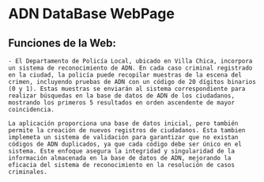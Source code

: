 # ADN DataBase WebPage

## Funciones de la Web:
    - El Departamento de Policía Local, ubicado en Villa Chica, incorpora un sistema de reconocimiento de ADN. En cada caso criminal registrado en la ciudad, la policía puede recopilar muestras de la escena del crimen, incluyendo pruebas de ADN con un código de 20 dígitos binarios (0 y 1). Estas muestras se enviarán al sistema correspondiente para realizar búsquedas en la base de datos de ADN de los ciudadanos, mostrando los primeros 5 resultados en orden ascendente de mayor coincidencia.

    La aplicación proporciona una base de datos inicial, pero también permite la creación de nuevos registros de ciudadanos. Esta tambien implemeta un sistema de validación para garantizar que no existan códigos de ADN duplicados, ya que cada código debe ser único en el sistema. Este enfoque asegura la integridad y singularidad de la información almacenada en la base de datos de ADN, mejorando la eficacia del sistema de reconocimiento en la resolución de casos criminales.